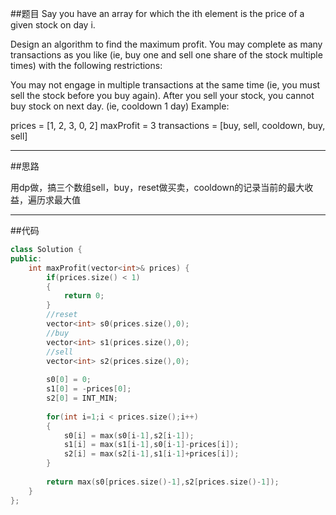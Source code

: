 ##题目
Say you have an array for which the ith element is the price of a given stock on day i.

Design an algorithm to find the maximum profit. You may complete as many transactions as you like (ie, buy one and sell one share of the stock multiple times) with the following restrictions:

You may not engage in multiple transactions at the same time (ie, you must sell the stock before you buy again).
After you sell your stock, you cannot buy stock on next day. (ie, cooldown 1 day)
Example:

prices = [1, 2, 3, 0, 2]
maxProfit = 3
transactions = [buy, sell, cooldown, buy, sell]

------

##思路

用dp做，搞三个数组sell，buy，reset做买卖，cooldown的记录当前的最大收益，遍历求最大值

------

##代码

```cpp
class Solution {
public:
    int maxProfit(vector<int>& prices) {
        if(prices.size() < 1)
        {
            return 0;
        }
        //reset
        vector<int> s0(prices.size(),0);
        //buy
        vector<int> s1(prices.size(),0);
        //sell
        vector<int> s2(prices.size(),0);
        
        s0[0] = 0;
        s1[0] = -prices[0];
        s2[0] = INT_MIN;
        
        for(int i=1;i < prices.size();i++)
        {
            s0[i] = max(s0[i-1],s2[i-1]);
            s1[i] = max(s1[i-1],s0[i-1]-prices[i]);
            s2[i] = max(s2[i-1],s1[i-1]+prices[i]);
        }
        
        return max(s0[prices.size()-1],s2[prices.size()-1]);
    }
};
```